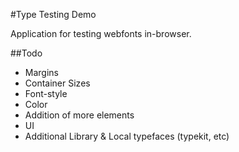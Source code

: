 #Type Testing Demo

Application for testing webfonts in-browser.

##Todo
- Margins
- Container Sizes
- Font-style
- Color
- Addition of more elements
- UI
- Additional Library & Local typefaces (typekit, etc)
